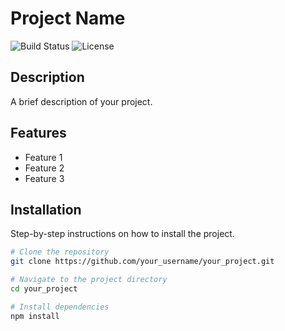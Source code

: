 # Project Name

![Build Status](https://img.shields.io/badge/build-passing-brightgreen)
![License](https://img.shields.io/badge/license-MIT-blue.svg)

## Description

A brief description of your project.

## Features

- Feature 1
- Feature 2
- Feature 3

## Installation

Step-by-step instructions on how to install the project.

```bash
# Clone the repository
git clone https://github.com/your_username/your_project.git

# Navigate to the project directory
cd your_project

# Install dependencies
npm install
